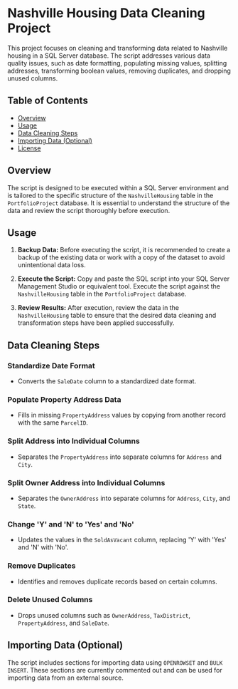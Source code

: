 # Nashville Housing Data Cleaning Project

This project focuses on cleaning and transforming data related to Nashville housing in a SQL Server database. The script addresses various data quality issues, such as date formatting, populating missing values, splitting addresses, transforming boolean values, removing duplicates, and dropping unused columns.

## Table of Contents

- [Overview](#overview)
- [Usage](#usage)
- [Data Cleaning Steps](#data-cleaning-steps)
- [Importing Data (Optional)](#importing-data-optional)
- [License](#license)

## Overview

The script is designed to be executed within a SQL Server environment and is tailored to the specific structure of the `NashvilleHousing` table in the `PortfolioProject` database. It is essential to understand the structure of the data and review the script thoroughly before execution.

## Usage

1. **Backup Data:**
   Before executing the script, it is recommended to create a backup of the existing data or work with a copy of the dataset to avoid unintentional data loss.

2. **Execute the Script:**
   Copy and paste the SQL script into your SQL Server Management Studio or equivalent tool. Execute the script against the `NashvilleHousing` table in the `PortfolioProject` database.

3. **Review Results:**
   After execution, review the data in the `NashvilleHousing` table to ensure that the desired data cleaning and transformation steps have been applied successfully.

## Data Cleaning Steps

### Standardize Date Format
- Converts the `SaleDate` column to a standardized date format.

### Populate Property Address Data
- Fills in missing `PropertyAddress` values by copying from another record with the same `ParcelID`.

### Split Address into Individual Columns
- Separates the `PropertyAddress` into separate columns for `Address` and `City`.

### Split Owner Address into Individual Columns
- Separates the `OwnerAddress` into separate columns for `Address`, `City`, and `State`.

### Change 'Y' and 'N' to 'Yes' and 'No'
- Updates the values in the `SoldAsVacant` column, replacing 'Y' with 'Yes' and 'N' with 'No'.

### Remove Duplicates
- Identifies and removes duplicate records based on certain columns.

### Delete Unused Columns
- Drops unused columns such as `OwnerAddress`, `TaxDistrict`, `PropertyAddress`, and `SaleDate`.

## Importing Data (Optional)

The script includes sections for importing data using `OPENROWSET` and `BULK INSERT`. These sections are currently commented out and can be used for importing data from an external source.



